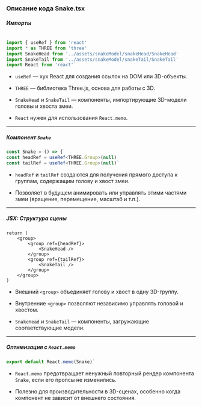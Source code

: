 
### Описание кода **Snake.tsx**

##### Импорты

```ts

import { useRef } from 'react' 
import * as THREE from 'three' 
import SnakeHead from '../assets/snakeModel/snakeHead/SnakeHead' 
import SnakeTail from '../assets/snakeModel/snakeTail/SnakeTail' 
import React from 'react'`
```

- `useRef` — хук React для создания ссылок на DOM или 3D-объекты.
    
- `THREE` — библиотека Three.js, основа для работы с 3D.
    
- `SnakeHead` и `SnakeTail` — компоненты, импортирующие 3D-модели головы и хвоста змеи.
    
- `React` нужен для использования `React.memo`.
    
---
##### Компонент `Snake`

```ts
const Snake = () => {   
const headRef = useRef<THREE.Group>(null)   
const tailRef = useRef<THREE.Group>(null)`
```
- `headRef` и `tailRef` создаются для получения прямого доступа к группам, содержащим голову и хвост змеи.
    
- Позволяет в будущем анимировать или управлять этими частями змеи (вращение, перемещение, масштаб и т.п.).
    
---

##### JSX: Структура сцены

```tsx
return (   
	<group>     
		<group ref={headRef}>       
			<SnakeHead />     
		</group>
		<group ref={tailRef}>
		    <SnakeTail />     
		</group>   
	</group> 
)
```

- Внешний `<group>` объединяет голову и хвост в одну 3D-группу.
    
- Внутренние `<group>` позволяют независимо управлять головой и хвостом.
    
- `SnakeHead` и `SnakeTail` — компоненты, загружающие соответствующие модели.
    
---
##### Оптимизация с `React.memo`

```ts
export default React.memo(Snake)`
```

- `React.memo` предотвращает ненужный повторный рендер компонента `Snake`, если его пропсы не изменились.
    
- Полезно для производительности в 3D-сценах, особенно когда компонент не зависит от внешнего состояния.